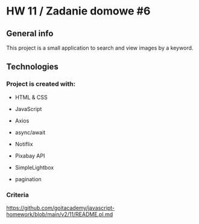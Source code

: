 # HW 11 / Zadanie domowe #6


## General info
This project is a small application to search and view images by a keyword.

## Technologies

### Project is created with:

- HTML & CSS

- JavaScript

- Axios

- async/await

- Notiflix

- Pixabay API

- SimpleLightbox

- pagination


### Criteria 

https://github.com/goitacademy/javascript-homework/blob/main/v2/11/README.pl.md
